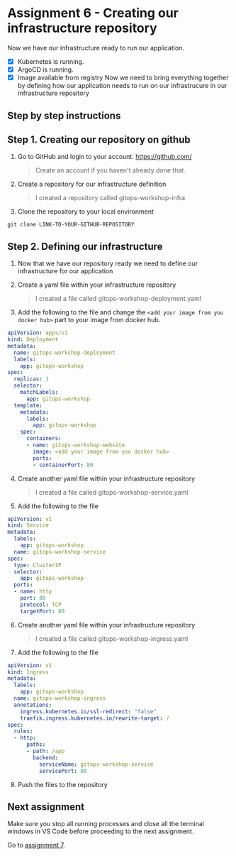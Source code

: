 # Assignment 6 - Creating our infrastructure repository

Now we have our infrastructure ready to run our application.
- [x] Kubernetes is running.
- [x] ArgoCD is running.
- [x] Image available from registry
Now we need to bring everything together by defining how our application needs to run on our infrastrucure in our infrastructure repository

## Step by step instructions

## Step 1. Creating our repository on github
1. Go to GitHub and login to your account. https://github.com/

    > Create an account if you haven't already done that.

2. Create a repository for our infrastructure definition

    > I created a repository called gitops-workshop-infra

3. Clone the repository to your local environment
```console
git clone LINK-TO-YOUR-GITHUB-REPOSITORY
```

## Step 2. Defining our infrastructure
1. Now that we have our repository ready we need to define our infrastructure for our application

2. Create a yaml file within your infrastructure repository

    > I created a file called gitops-workshop-deployment.yaml

3. Add the following to the file and change the `<add your image from you docker hub>` part to your image from docker hub.
```yaml
apiVersion: apps/v1
kind: Deployment
metadata:
  name: gitops-workshop-deployment
  labels:
    app: gitops-workshop
spec:
  replicas: 1
  selector:
    matchLabels:
      app: gitops-workshop
  template:
    metadata:
      labels:
        app: gitops-workshop
    spec:
      containers:
      - name: gitops-workshop-website
        image: <add your image from you docker hub>
        ports:
        - containerPort: 80
```

4. Create another yaml file within your infrastructure repository

    > I created a file called gitops-workshop-service.yaml

5. Add the following to the file
```yaml
apiVersion: v1
kind: Service
metadata:
  labels:
    app: gitops-workshop
  name: gitops-workshop-service
spec:
  type: ClusterIP
  selector:
    app: gitops-workshop
  ports:
  - name: http
    port: 80
    protocol: TCP
    targetPort: 80
```

6. Create another yaml file within your infrastructure repository

    > I created a file called gitops-workshop-ingress.yaml

7. Add the following to the file
```yaml
apiVersion: v1
kind: Ingress
metadata:
  labels:
    app: gitops-workshop
  name: gitops-workshop-ingress
  annotations:
    ingress.kubernetes.io/ssl-redirect: "false"
    traefik.ingress.kubernetes.io/rewrite-target: /
spec:
  rules:
  - http:
      paths:
      - path: /app
        backend:
          serviceName: gitops-workshop-service
          servicePort: 80
```

8. Push the files to the repository

## Next assignment

Make sure you stop all running processes and close all the terminal windows in VS Code before proceeding to the next 
assignment.

Go to [assignment 7](../Assignment07/README.md).